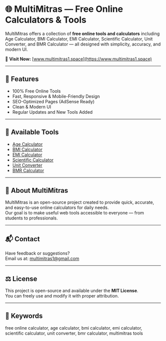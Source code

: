 # 🌐 MultiMitras — Free Online Calculators & Tools

MultiMitras offers a collection of **free online tools and calculators** including 
Age Calculator, BMI Calculator, EMI Calculator, Scientific Calculator, Unit Converter, and BMR Calculator — 
all designed with simplicity, accuracy, and modern UI.

🔗 **Visit Now:** [www.multimitras1.space](https://www.multimitras1.space)

---

## 🚀 Features
- 100% Free Online Tools
- Fast, Responsive & Mobile-Friendly Design
- SEO-Optimized Pages (AdSense Ready)
- Clean & Modern UI
- Regular Updates and New Tools Added

---

## 🧮 Available Tools
- [Age Calculator](https://www.multimitras1.space/age-calculator.html)
- [BMI Calculator](https://www.multimitras1.space/bmi-calculator.html)
- [EMI Calculator](https://www.multimitras1.space/emi-calculator.html)
- [Scientific Calculator](https://www.multimitras1.space/scientific-calculator.html)
- [Unit Converter](https://www.multimitras1.space/unit-converter.html)
- [BMR Calculator](https://www.multimitras1.space/bmr-calculator.html)

---

## 📖 About MultiMitras
MultiMitras is an open-source project created to provide quick, accurate, and 
easy-to-use online calculators for daily needs.  
Our goal is to make useful web tools accessible to everyone — from students to professionals.

---

## 📬 Contact
Have feedback or suggestions?  
Email us at: [multimitras1@gmail.com](mailto:multimitras1@gmail.com)

---

## ⚖️ License
This project is open-source and available under the **MIT License**.  
You can freely use and modify it with proper attribution.

---

## 🧠 Keywords
free online calculator, age calculator, bmi calculator, emi calculator, 
scientific calculator, unit converter, bmr calculator, multimitras tools

